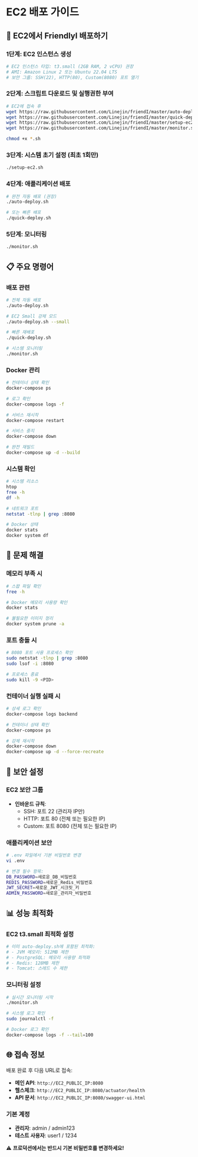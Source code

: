 # EC2 배포 가이드

## 🚀 EC2에서 FriendlyI 배포하기

### 1단계: EC2 인스턴스 생성
```bash
# EC2 인스턴스 타입: t3.small (2GB RAM, 2 vCPU) 권장
# AMI: Amazon Linux 2 또는 Ubuntu 22.04 LTS
# 보안 그룹: SSH(22), HTTP(80), Custom(8080) 포트 열기
```

### 2단계: 스크립트 다운로드 및 실행권한 부여
```bash
# EC2에 접속 후
wget https://raw.githubusercontent.com/Linejin/friendI/master/auto-deploy.sh
wget https://raw.githubusercontent.com/Linejin/friendI/master/quick-deploy.sh
wget https://raw.githubusercontent.com/Linejin/friendI/master/setup-ec2.sh
wget https://raw.githubusercontent.com/Linejin/friendI/master/monitor.sh

chmod +x *.sh
```

### 3단계: 시스템 초기 설정 (최초 1회만)
```bash
./setup-ec2.sh
```

### 4단계: 애플리케이션 배포
```bash
# 완전 자동 배포 (권장)
./auto-deploy.sh

# 또는 빠른 배포
./quick-deploy.sh
```

### 5단계: 모니터링
```bash
./monitor.sh
```

## 📋 주요 명령어

### 배포 관련
```bash
# 전체 자동 배포
./auto-deploy.sh

# EC2 Small 강제 모드
./auto-deploy.sh --small

# 빠른 재배포
./quick-deploy.sh

# 시스템 모니터링
./monitor.sh
```

### Docker 관리
```bash
# 컨테이너 상태 확인
docker-compose ps

# 로그 확인
docker-compose logs -f

# 서비스 재시작
docker-compose restart

# 서비스 중지
docker-compose down

# 완전 재빌드
docker-compose up -d --build
```

### 시스템 확인
```bash
# 시스템 리소스
htop
free -h
df -h

# 네트워크 포트
netstat -tlnp | grep :8080

# Docker 상태
docker stats
docker system df
```

## 🔧 문제 해결

### 메모리 부족 시
```bash
# 스왑 파일 확인
free -h

# Docker 메모리 사용량 확인
docker stats

# 불필요한 이미지 정리
docker system prune -a
```

### 포트 충돌 시
```bash
# 8080 포트 사용 프로세스 확인
sudo netstat -tlnp | grep :8080
sudo lsof -i :8080

# 프로세스 종료
sudo kill -9 <PID>
```

### 컨테이너 실행 실패 시
```bash
# 상세 로그 확인
docker-compose logs backend

# 컨테이너 상태 확인
docker-compose ps

# 강제 재시작
docker-compose down
docker-compose up -d --force-recreate
```

## 🔐 보안 설정

### EC2 보안 그룹
- **인바운드 규칙**:
  - SSH: 포트 22 (관리자 IP만)
  - HTTP: 포트 80 (전체 또는 필요한 IP)
  - Custom: 포트 8080 (전체 또는 필요한 IP)

### 애플리케이션 보안
```bash
# .env 파일에서 기본 비밀번호 변경
vi .env

# 변경 필수 항목:
DB_PASSWORD=새로운_DB_비밀번호
REDIS_PASSWORD=새로운_Redis_비밀번호
JWT_SECRET=새로운_JWT_시크릿_키
ADMIN_PASSWORD=새로운_관리자_비밀번호
```

## 📊 성능 최적화

### EC2 t3.small 최적화 설정
```bash
# 이미 auto-deploy.sh에 포함된 최적화:
# - JVM 메모리: 512MB 제한
# - PostgreSQL: 메모리 사용량 최적화
# - Redis: 128MB 제한
# - Tomcat: 스레드 수 제한
```

### 모니터링 설정
```bash
# 실시간 모니터링 시작
./monitor.sh

# 시스템 로그 확인
sudo journalctl -f

# Docker 로그 확인
docker-compose logs -f --tail=100
```

## 🌐 접속 정보

배포 완료 후 다음 URL로 접속:
- **메인 API**: `http://EC2_PUBLIC_IP:8080`
- **헬스체크**: `http://EC2_PUBLIC_IP:8080/actuator/health`
- **API 문서**: `http://EC2_PUBLIC_IP:8080/swagger-ui.html`

### 기본 계정
- **관리자**: admin / admin123
- **테스트 사용자**: user1 / 1234

⚠️ **프로덕션에서는 반드시 기본 비밀번호를 변경하세요!**